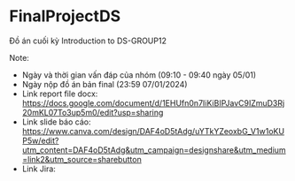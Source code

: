 # FinalProjectDS
Đồ án cuối kỳ Introduction to DS-GROUP12


Note:
- Ngày và thời gian vấn đáp của nhóm (09:10 - 09:40 ngày 05/01)
- Ngày nộp đồ án bản final (23:59 07/01/2024)
- Link report file docx: https://docs.google.com/document/d/1EHUfn0n7IiKiBIPJavC9IZmuD3Rj20mKL07To3up5m0/edit?usp=sharing
- Link slide báo cáo: https://www.canva.com/design/DAF4oD5tAdg/uYTkYZeoxbG_V1w1oKUP5w/edit?utm_content=DAF4oD5tAdg&utm_campaign=designshare&utm_medium=link2&utm_source=sharebutton
- Link Jira: 
